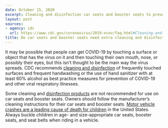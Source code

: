 ```yaml
---
date: October 15, 2020
excerpt: Cleaning and disinfection car seats and booster seats to prevent spread
layout: post
sources:
- agency: cdc
  url: https://www.cdc.gov/coronavirus/2019-ncov/faq.html#Cleaning-and-Disinfection
title: Do car seats and booster seats need extra cleaning and disinfection to prevent spread of COVID-19?
---
```


It may be possible that people can get COVID-19 by touching a surface or object that has the virus on it and then touching their own mouth, nose, or possibly their eyes, but this isn’t thought to be the main way the virus spreads. CDC recommends [cleaning and disinfection](https://www.cdc.gov/coronavirus/2019-ncov/prevent-getting-sick/cleaning-disinfection.html) of frequently touched surfaces and frequent handwashing or the use of hand sanitizer with at least 60% alcohol as best practice measures for prevention of COVID-19 and other viral respiratory illnesses.

Some cleaning and [disinfection products](https://www.epa.gov/pesticide-registration/list-n-disinfectants-coronavirus-covid-19) are not recommended for use on car seats and booster seats. Owners should follow the manufacturer’s cleaning instructions for their car seats and booster seats.
[Motor vehicle crashes are a leading cause of death for children](https://www.cdc.gov/motorvehiclesafety/child_passenger_safety/index.html) in the United States. Always buckle children in age- and size-appropriate car seats, booster seats, and seat belts when riding in a vehicle.
